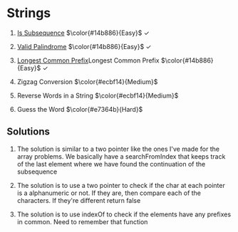 # Strings

1. [Is Subsequence](https://leetcode.com/problems/valid-palindrome) $\color{#14b886}{Easy}$ &#x2713;

2. [Valid Palindrome](https://leetcode.com/problems/valid-palindrome) $\color{#14b886}{Easy}$ &#x2713;

3. [Longest Common Prefix](https://leetcode.com/problems/longest-common-prefix/description)Longest Common Prefix $\color{#14b886}{Easy}$ &#x2713;

4. Zigzag Conversion $\color{#ecbf14}{Medium}$

5. Reverse Words in a String $\color{#ecbf14}{Medium}$

6. Guess the Word $\color{#e7364b}{Hard}$

## Solutions
1. The solution is similar to a two pointer like the ones I've made for the array problems. We basically have a searchFromIndex that keeps track
of the last element where we have found the continuation of the subsequence

2. The solution is to use a two pointer to check if the char at each pointer is a alphanumeric or not. If they are, then compare each of the characters. If they're different return false

3. The solution is to use indexOf to check if the elements have any prefixes in common. Need to remember that function